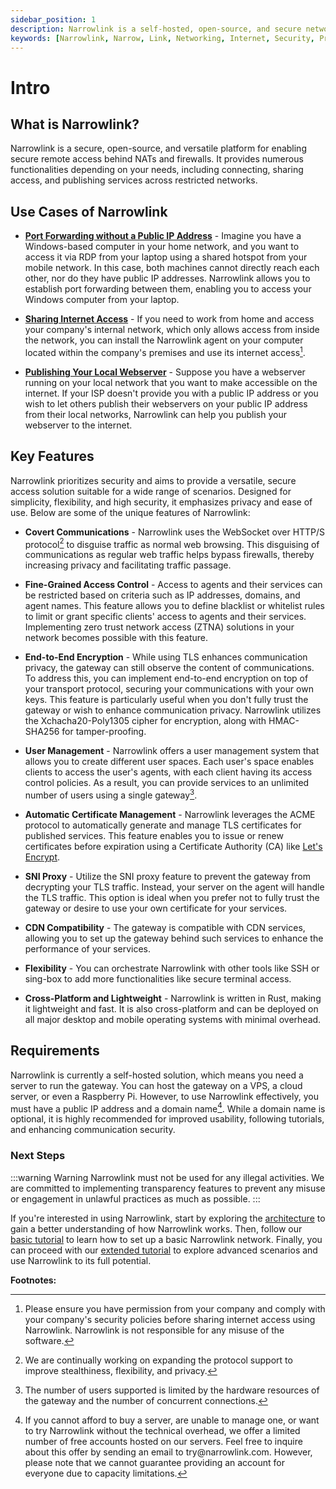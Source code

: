 ```yaml
---
sidebar_position: 1
description: Narrowlink is a self-hosted, open-source, and secure networking solution that allows you to access your devices and services behind NAT and firewall without port forwarding and public IP address.
keywords: [Narrowlink, Narrow, Link, Networking, Internet, Security, Privacy, Open Source, Self-hosted, Tutorial, How-to, Guide, Nat, Firewall, Proxy, Reverse Proxy, Tunnel]
---
```


# Intro

## What is Narrowlink?

Narrowlink is a secure, open-source, and versatile platform for enabling secure remote access behind NATs and firewalls. It provides numerous functionalities depending on your needs, including connecting, sharing access, and publishing services across restricted networks.


## Use Cases of Narrowlink

- **[Port Forwarding without a Public IP Address](/docs/tutorial-extras/port-forwarding)** - Imagine you have a Windows-based computer in your home network, and you want to access it via RDP from your laptop using a shared hotspot from your mobile network. In this case, both machines cannot directly reach each other, nor do they have public IP addresses. Narrowlink allows you to establish port forwarding between them, enabling you to access your Windows computer from your laptop.

- **[Sharing Internet Access](/docs/tutorial-extras/share-network-access)** - If you need to work from home and access your company's internal network, which only allows access from inside the network, you can install the Narrowlink agent on your computer located within the company's premises and use its internet access[^1].

- **[Publishing Your Local Webserver](docs/tutorial-extras/webserver-publish)** - Suppose you have a webserver running on your local network that you want to make accessible on the internet. If your ISP doesn't provide you with a public IP address or you wish to let others publish their webservers on your public IP address from their local networks, Narrowlink can help you publish your webserver to the internet.


## Key Features

Narrowlink prioritizes security and aims to provide a versatile, secure access solution suitable for a wide range of scenarios. Designed for simplicity, flexibility, and high security, it emphasizes privacy and ease of use. Below are some of the unique features of Narrowlink:

- **Covert Communications** - Narrowlink uses the WebSocket over HTTP/S protocol[^2] to disguise traffic as normal web browsing. This disguising of communications as regular web traffic helps bypass firewalls, thereby increasing privacy and facilitating traffic passage.

- **Fine-Grained Access Control** - Access to agents and their services can be restricted based on criteria such as IP addresses, domains, and agent names. This feature allows you to define blacklist or whitelist rules to limit or grant specific clients' access to agents and their services. Implementing zero trust network access (ZTNA) solutions in your network becomes possible with this feature.

- **End-to-End Encryption** - While using TLS enhances communication privacy, the gateway can still observe the content of communications. To address this, you can implement end-to-end encryption on top of your transport protocol, securing your communications with your own keys. This feature is particularly useful when you don't fully trust the gateway or wish to enhance communication privacy. Narrowlink utilizes the Xchacha20-Poly1305 cipher for encryption, along with HMAC-SHA256 for tamper-proofing.

- **User Management** - Narrowlink offers a user management system that allows you to create different user spaces. Each user's space enables clients to access the user's agents, with each client having its access control policies. As a result, you can provide services to an unlimited number of users using a single gateway[^3].

- **Automatic Certificate Management** - Narrowlink leverages the ACME protocol to automatically generate and manage TLS certificates for published services. This feature enables you to issue or renew certificates before expiration using a Certificate Authority (CA) like [Let's Encrypt](https://letsencrypt.org/).

- **SNI Proxy** - Utilize the SNI proxy feature to prevent the gateway from decrypting your TLS traffic. Instead, your server on the agent will handle the TLS traffic. This option is ideal when you prefer not to fully trust the gateway or desire to use your own certificate for your services.

- **CDN Compatibility** - The gateway is compatible with CDN services, allowing you to set up the gateway behind such services to enhance the performance of your services.

- **Flexibility** - You can orchestrate Narrowlink with other tools like SSH or sing-box to add more functionalities like secure terminal access.

- **Cross-Platform and Lightweight** - Narrowlink is written in Rust, making it lightweight and fast. It is also cross-platform and can be deployed on all major desktop and mobile operating systems with minimal overhead.


## Requirements

Narrowlink is currently a self-hosted solution, which means you need a server to run the gateway. You can host the gateway on a VPS, a cloud server, or even a Raspberry Pi. However, to use Narrowlink effectively, you must have a public IP address and a domain name[^4]. While a domain name is optional, it is highly recommended for improved usability, following tutorials, and enhancing communication security.

### Next Steps

:::warning Warning
Narrowlink must not be used for any illegal activities. We are committed to implementing transparency features to prevent any misuse or engagement in unlawful practices as much as possible.
:::

If you're interested in using Narrowlink, start by exploring the [architecture](/docs/architecture) to gain a better understanding of how Narrowlink works. Then, follow our [basic tutorial](/docs/category/tutorial---basics) to learn how to set up a basic Narrowlink network. Finally, you can proceed with our [extended tutorial](docs/category/tutorial---extras) to explore advanced scenarios and use Narrowlink to its full potential.


**Footnotes:**

[^1]: Please ensure you have permission from your company and comply with your company's security policies before sharing internet access using Narrowlink. Narrowlink is not responsible for any misuse of the software.

[^2]: We are continually working on expanding the protocol support to improve stealthiness, flexibility, and privacy.

[^3]: The number of users supported is limited by the hardware resources of the gateway and the number of concurrent connections.

[^4]: If you cannot afford to buy a server, are unable to manage one, or want to try Narrowlink without the technical overhead, we offer a limited number of free accounts hosted on our servers. Feel free to inquire about this offer by sending an email to tr<!-- mail@address -->y@nar<!-- @host -->rowlink.com. However, please note that we cannot guarantee providing an account for everyone due to capacity limitations.
